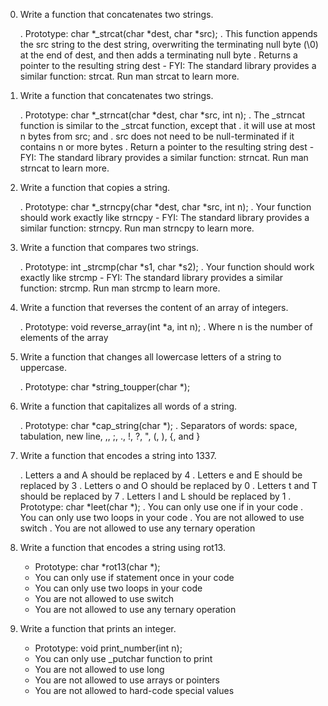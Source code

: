 0. Write a function that concatenates two strings.

	. Prototype: char *_strcat(char *dest, char *src);
	. This function appends the src string to the dest string, overwriting the terminating null byte (\0) at the end of dest, and then adds a terminating null byte
	. Returns a pointer to the resulting string dest
		- FYI: The standard library provides a similar function: strcat. Run man strcat to learn more.


1. Write a function that concatenates two strings.

	. Prototype: char *_strncat(char *dest, char *src, int n);
	. The _strncat function is similar to the _strcat function, except that
	. it will use at most n bytes from src; and
	. src does not need to be null-terminated if it contains n or more bytes
	. Return a pointer to the resulting string dest
		- FYI: The standard library provides a similar function: strncat. Run man strncat to learn more.

2. Write a function that copies a string.

	. Prototype: char *_strncpy(char *dest, char *src, int n);
	. Your function should work exactly like strncpy
		- FYI: The standard library provides a similar function: strncpy. Run man strncpy to learn more.


3. Write a function that compares two strings.

	. Prototype: int _strcmp(char *s1, char *s2);
	. Your function should work exactly like strcmp
		- FYI: The standard library provides a similar function: strcmp. Run man strcmp to learn more.


4. Write a function that reverses the content of an array of integers.

	. Prototype: void reverse_array(int *a, int n);
	. Where n is the number of elements of the array

5. Write a function that changes all lowercase letters of a string to uppercase.

	. Prototype: char *string_toupper(char *);

6. Write a function that capitalizes all words of a string.

	. Prototype: char *cap_string(char *);
	. Separators of words: space, tabulation, new line, ,, ;, ., !, ?, ", (, ), {, and }

7. Write a function that encodes a string into 1337.

	. Letters a and A should be replaced by 4
	. Letters e and E should be replaced by 3
	. Letters o and O should be replaced by 0
	. Letters t and T should be replaced by 7
	. Letters l and L should be replaced by 1
	. Prototype: char *leet(char *);
	. You can only use one if in your code
	. You can only use two loops in your code
	. You are not allowed to use switch
	. You are not allowed to use any ternary operation

8. Write a function that encodes a string using rot13.

	- Prototype: char *rot13(char *);
	- You can only use if statement once in your code
	- You can only use two loops in your code
	- You are not allowed to use switch
	- You are not allowed to use any ternary operation

9. Write a function that prints an integer.

	- Prototype: void print_number(int n);
	- You can only use _putchar function to print
	- You are not allowed to use long
	- You are not allowed to use arrays or pointers
	- You are not allowed to hard-code special values

